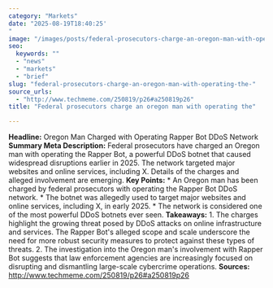 ```yaml
---
category: "Markets"
date: "2025-08-19T18:40:25'"
image: "/images/posts/federal-prosecutors-charge-an-oregon-man-with-operating-the.jpg"
seo:
  keywords: ""
  - "news"
  - "markets"
  - "brief"
slug: "federal-prosecutors-charge-an-oregon-man-with-operating-the-"
source_urls:
  - "http://www.techmeme.com/250819/p26#a250819p26"
title: "Federal prosecutors charge an oregon man with operating the"

---
```


**Headline:** Oregon Man Charged with Operating Rapper Bot DDoS Network  **Summary Meta Description:** Federal prosecutors have charged an Oregon man with operating the Rapper Bot, a powerful DDoS botnet that caused widespread disruptions earlier in 2025. The network targeted major websites and online services, including X. Details of the charges and alleged involvement are emerging.  **Key Points:**  * An Oregon man has been charged by federal prosecutors with operating the Rapper Bot DDoS network. * The botnet was allegedly used to target major websites and online services, including X, in early 2025. * The network is considered one of the most powerful DDoS botnets ever seen.  **Takeaways:**  1. The charges highlight the growing threat posed by DDoS attacks on online infrastructure and services. The Rapper Bot's alleged scope and scale underscore the need for more robust security measures to protect against these types of threats. 2. The investigation into the Oregon man's involvement with Rapper Bot suggests that law enforcement agencies are increasingly focused on disrupting and dismantling large-scale cybercrime operations.  **Sources:**  http://www.techmeme.com/250819/p26#a250819p26